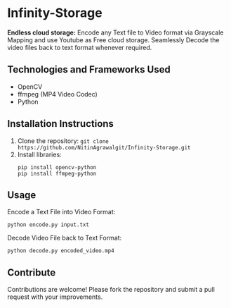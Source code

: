 # Infinity-Storage
**Endless cloud storage:** Encode any Text file to Video format via Grayscale Mapping and use Youtube as Free cloud storage. Seamlessly Decode the video files back to text format whenever required.

## Technologies and Frameworks Used
- OpenCV
- ffmpeg (MP4 Video Codec)
- Python

## Installation Instructions

1. Clone the repository: `git clone https://github.com/NitinAgrawalgit/Infinity-Storage.git`
2. Install libraries:
   ```
   pip install opencv-python
   pip install ffmpeg-python
   ```

## Usage

Encode a Text File into Video Format:
   ```
   python encode.py input.txt
   ```
Decode Video File back to Text Format:
   ```
   python decode.py encoded_video.mp4
   ```

## Contribute

Contributions are welcome! Please fork the repository and submit a pull request with your improvements.
